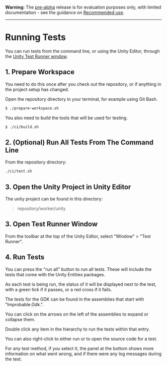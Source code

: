 **Warning:** The [pre-alpha](https://docs.improbable.io/reference/latest/shared/release-policy#maturity-stages) release is for evaluation purposes only, with limited documentation - see the guidance on [Recommended use](../../../README.md#recommended-use).

-----

# Running Tests

You can run tests from the command line, or using the Unity Editor, through
 the [Unity Test Runner window](https://docs.unity3d.com/Manual/testing-editortestsrunner.html).

## 1. Prepare Workspace

You need to do this once after you check out the repository, or if anything in
 the project setup has changed.

Open the repository directory in your terminal, for example using Git Bash.

```bash
$ ./prepare-workspace.sh
```

You also need to build the tools that will be used for testing.

```bash
$ ./ci/build.sh
```

## 2. (Optional) Run All Tests From The Command Line

From the repository directory:

```bash
./ci/test.sh
```

## 3. Open the Unity Project in Unity Editor

The unity project can be found in this directory:

> repository/worker/unity

## 3. Open Test Runner Window

From the toolbar at the top of the Unity Editor, select "Window" > "Test Runner".

## 4. Run Tests

You can press the "run all" button to run all tests. These will include the tests that come with the Unity Entities packages.

As each test is being run, the status of it will be displayed next to the test,
 with a green tick if it passes, or a red cross if it fails.

The tests for the GDK can be found in the assemblies that start with "Improbable.Gdk.".

You can click on the arrows on the left of the assemblies to expand or collapse them.

Double click any item in the hierarchy to run the tests within that entry.

You can also right-click to either run or to open the source code for a test.

For any test method, if you select it, the panel at the bottom shows more
 information on what went wrong, and if there were any log messages during
 the test.